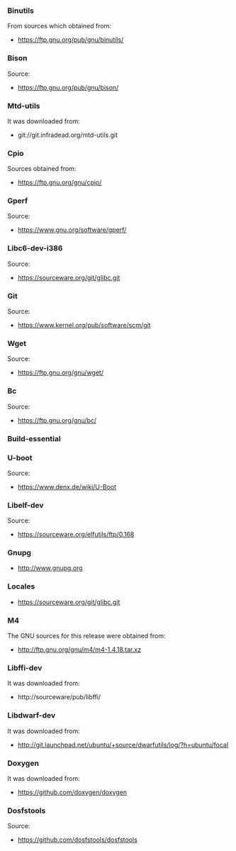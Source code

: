 ### Binutils

From sources which obtained from: 
- https://ftp.gnu.org/pub/gnu/binutils/

### Bison

Source: 
- https://ftp.gnu.org/pub/gnu/bison/

### Mtd-utils

It was downloaded from:
- git://git.infradead.org/mtd-utils.git

### Cpio

Sources obtained from:
- https://ftp.gnu.org/gnu/cpio/

### Gperf

Source:
- https://www.gnu.org/software/gperf/

### Libc6-dev-i386

Source:
- https://sourceware.org/git/glibc.git

### Git

Source:
- https://www.kernel.org/pub/software/scm/git

### Wget

Source:
- https://ftp.gnu.org/gnu/wget/

### Bc

Source:
- https://ftp.gnu.org/gnu/bc/

### Build-essential

### U-boot

Source:
- https://www.denx.de/wiki/U-Boot

### Libelf-dev

Source:
- https://sourceware.org/elfutils/ftp/0.168

### Gnupg

- http://www.gnupg.org

### Locales

- https://sourceware.org/git/glibc.git

### M4

The GNU sources for this release were obtained from:
- http://ftp.gnu.org/gnu/m4/m4-1.4.18.tar.xz

### Libffi-dev

It was downloaded from:
- http://sourceware/pub/libffi/

### Libdwarf-dev

It was downloaded from:
- http://git.launchpad.net/ubuntu/+source/dwarfutils/log/?h=ubuntu/focal

### Doxygen

It was downloaded from:
- https://github.com/doxygen/doxygen

### Dosfstools

Source:
- https://github.com/dosfstools/dosfstools
